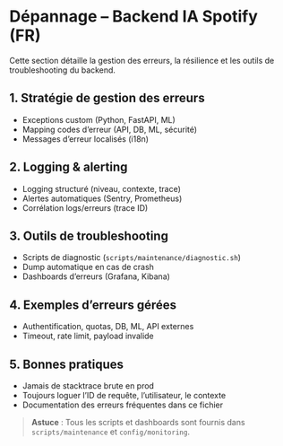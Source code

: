# Dépannage – Backend IA Spotify (FR)

Cette section détaille la gestion des erreurs, la résilience et les outils de troubleshooting du backend.

## 1. Stratégie de gestion des erreurs
- Exceptions custom (Python, FastAPI, ML)
- Mapping codes d’erreur (API, DB, ML, sécurité)
- Messages d’erreur localisés (i18n)

## 2. Logging & alerting
- Logging structuré (niveau, contexte, trace)
- Alertes automatiques (Sentry, Prometheus)
- Corrélation logs/erreurs (trace ID)

## 3. Outils de troubleshooting
- Scripts de diagnostic (`scripts/maintenance/diagnostic.sh`)
- Dump automatique en cas de crash
- Dashboards d’erreurs (Grafana, Kibana)

## 4. Exemples d’erreurs gérées
- Authentification, quotas, DB, ML, API externes
- Timeout, rate limit, payload invalide

## 5. Bonnes pratiques
- Jamais de stacktrace brute en prod
- Toujours loguer l’ID de requête, l’utilisateur, le contexte
- Documentation des erreurs fréquentes dans ce fichier

> **Astuce** : Tous les scripts et dashboards sont fournis dans `scripts/maintenance` et `config/monitoring`.

